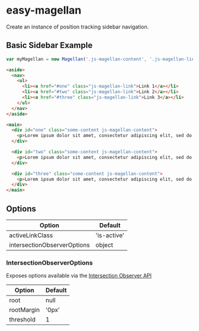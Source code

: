# easy-magellan

Create an instance of position tracking sidebar navigation.

## Basic Sidebar Example
```javascript
var myMagellan = new Magellan('.js-magellan-content', '.js-magellan-link', options);
```

```html
<aside>
  <nav>
    <ul>
      <li><a href="#one" class="js-magellan-link">Link 1</a></li>
      <li><a href="#two" class="js-magellan-link">Link 2</a></li>
      <li><a href="#three" class="js-magellan-link">Link 3</a></li>
    </ul>
  </nav>
</aside>

<main>
  <div id="one" class="some-content js-magellan-content">
    <p>Lorem ipsum dolor sit amet, consectetur adipiscing elit, sed do eiusmod tempor incididunt ut labore et dolore magna aliqua.</p>
  </div>

  <div id="two" class="some-content js-magellan-content">
    <p>Lorem ipsum dolor sit amet, consectetur adipiscing elit, sed do eiusmod tempor incididunt ut labore et dolore magna aliqua.</p>
  </div>

  <div id="three" class="some-content js-magellan-content">
    <p>Lorem ipsum dolor sit amet, consectetur adipiscing elit, sed do eiusmod tempor incididunt ut labore et dolore magna aliqua.</p>
  </div>
</main>
```

## Options
Option | Default
--- | ---
activeLinkClass | 'is-active'
intersectionObserverOptions | object

### IntersectionObserverOptions
Exposes options available via the [Intersection Observer API](https://developer.mozilla.org/en-US/docs/Web/API/Intersection_Observer_API)

Option | Default
--- | ---
root | null
rootMargin | '0px'
threshold | 1
